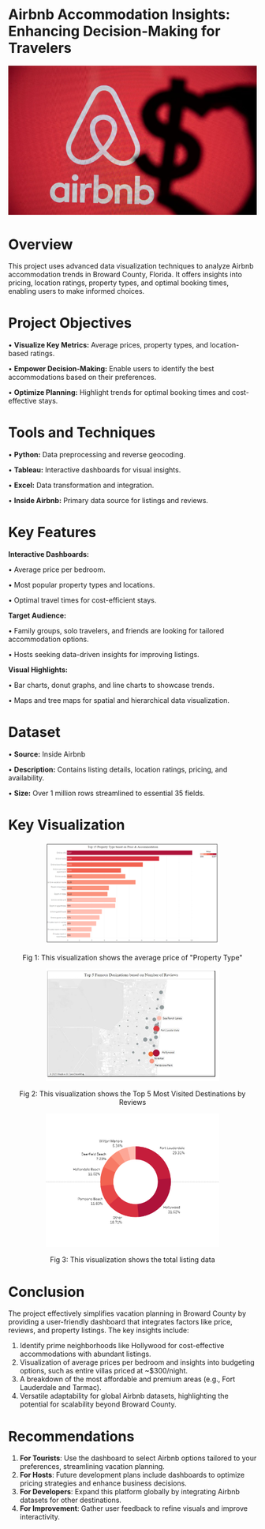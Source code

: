 # Airbnb Accommodation Insights: Enhancing Decision-Making for Travelers
![Alt text](IMAGES/ABNB_Cover.jpg)

# Overview
This project uses advanced data visualization techniques to analyze Airbnb accommodation trends in Broward County, Florida. It offers insights into pricing, location ratings, property types, and optimal booking times, enabling users to make informed choices.
# Project Objectives
• **Visualize Key Metrics:** Average prices, property types, and location-based ratings.

• **Empower Decision-Making:** Enable users to identify the best accommodations based on their preferences.

• **Optimize Planning:** Highlight trends for optimal booking times and cost-effective stays.
#  Tools and Techniques
• **Python:** Data preprocessing and reverse geocoding.

• **Tableau:** Interactive dashboards for visual insights.

• **Excel:** Data transformation and integration.

• **Inside Airbnb:** Primary data source for listings and reviews.
# Key Features
**Interactive Dashboards:**

• Average price per bedroom.

• Most popular property types and locations.

• Optimal travel times for cost-efficient stays.

**Target Audience:**

• Family groups, solo travelers, and friends are looking for tailored accommodation options.

• Hosts seeking data-driven insights for improving listings.

**Visual Highlights:**

• Bar charts, donut graphs, and line charts to showcase trends.

• Maps and tree maps for spatial and hierarchical data visualization.
# Dataset 
• **Source:** Inside Airbnb

• **Description:** Contains listing details, location ratings, pricing, and availability.

• **Size:** Over 1 million rows streamlined to essential 35 fields.
# Key Visualization

<div align="center">
  <img src="IMAGES/Property_Type.PNG" alt="This visualization shows the average price of Property Type" width="70%">
  <p>Fig 1: This visualization shows the average price of "Property Type"</p>
</div>

<div align="center">
  <img src="IMAGES/Famous_Destination_by_Reviews.PNG" alt="This visualization shows the Top 5 Most Visited Destinations by Reviews" width="70%">
  <p>Fig 2: This visualization shows the Top 5 Most Visited Destinations by Reviews</p>
</div>

<div align="center">
  <img src="IMAGES/Total_Listing.PNG" alt="This visualization shows the total listing data" width="70%">
  <p>Fig 3: This visualization shows the total listing data</p>
</div>

# Conclusion
The project effectively simplifies vacation planning in Broward County by providing a user-friendly dashboard that integrates factors like price, reviews, and property listings. The key insights include:

1. Identify prime neighborhoods like Hollywood for cost-effective accommodations with abundant listings.
2. Visualization of average prices per bedroom and insights into budgeting options, such as entire villas priced at ~$300/night.
3. A breakdown of the most affordable and premium areas (e.g., Fort Lauderdale and Tarmac).
4. Versatile adaptability for global Airbnb datasets, highlighting the potential for scalability beyond Broward County.

# Recommendations
1. **For Tourists**: Use the dashboard to select Airbnb options tailored to your preferences, streamlining vacation planning.
2. **For Hosts**: Future development plans include dashboards to optimize pricing strategies and enhance business decisions.
3. **For Developers**: Expand this platform globally by integrating Airbnb datasets for other destinations.
4. **For Improvement**: Gather user feedback to refine visuals and improve interactivity.

